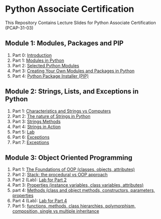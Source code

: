 # Python Associate Certification
This Repository Contains Lecture Slides for Python Associate Certification (PCAP-31-03)


## Module 1: Modules, Packages and PIP

1. Part 0: [Introduction](https://github.com/ImranNust/Python_Associate_Certification/blob/main/Module1/Module0_Introduction.pdf)
2. Part 1: [Modules in Python](https://github.com/ImranNust/Python_Associate_Certification/blob/main/Module1/Module1_PCAP-31-03_Modules-and-Packages_Part-1.pdf)
3. Part 2: [Selected Python Modules](https://github.com/ImranNust/Python_Associate_Certification/blob/main/Module1/Module1_PCAP-31-03_Modules-and-Packages_Part-2.pdf)
4. Part 3: [Creating Your Own Modules and Packages in Python](https://github.com/ImranNust/Python_Associate_Certification/blob/main/Module1/Module1_PCAP-31-03_Modules-and-Packages_Part-3.pdf)
5. Part 4: [Python Package Installer (PIP)](https://github.com/ImranNust/Python_Associate_Certification/blob/main/Module1/Module1_PCAP-31-03_Modules-and-Packages_Part-4.pdf)


## Module 2: Strings, Lists, and Exceptions in Python

1. Part 1: [Characteristics and Strings vs Computers](https://github.com/ImranNust/Python_Associate_Certification/blob/main/Module2/Labs.pdf)
2. Part 2: [The nature of Strings in Python](https://github.com/ImranNust/Python_Associate_Certification/blob/main/Module2/Module2_PCAP-31-03_Part-2.pdf)
3. Part 3: [Strings Methods](https://github.com/ImranNust/Python_Associate_Certification/blob/main/Module2/Module2_PCAP-31-03_Part-3.pdf)
4. Part 4: [Strings in Action](https://github.com/ImranNust/Python_Associate_Certification/blob/main/Module2/Module2_PCAP-31-03_Part-4.pdf)
5. Part 5: [Lab](https://github.com/ImranNust/Python_Associate_Certification/blob/main/Module2/Labs.pdf)
6. Part 6: [Exceptions](https://github.com/ImranNust/Python_Associate_Certification/blob/main/Module2/Module2_PCAP-31-03_Part-6.pdf)
7. Part 7: [Exceptions](https://github.com/ImranNust/Python_Associate_Certification/blob/main/Module2/Module2_PCAP-31-03_Part-7.pdf)



## Module 3: Object Oriented Programming

1. Part 1: [The Foundations of OOP (classes, objects, attributes)](https://github.com/ImranNust/Python_Associate_Certification/blob/main/Module3/Module3_PCAP-31-03_Part-1.pdf)
2. Part 2: [Stack: the procedural vs OOP approach](https://github.com/ImranNust/Python_Associate_Certification/blob/main/Module3/Module3_PCAP-31-03_Part-2.pdf)
3. Part 2 (Lab): [Lab for Part 2](https://github.com/ImranNust/Python_Associate_Certification/blob/main/Module3/LabForModule3Part2.pdf)
3. Part 3: [Properties (instance variables, class variables, attributes)](https://github.com/ImranNust/Python_Associate_Certification/blob/main/Module3/Module3_PCAP-31-03_Part-3.pdf)
4. part 4: [Methods (class and object methods, constructors, parameters, properties](https://github.com/ImranNust/Python_Associate_Certification/blob/main/Module3/Module3_PCAP-31-03_Part-4.pdf)
5. Part 4 (Lab): [Lab for Part 4](https://github.com/ImranNust/Python_Associate_Certification/blob/main/Module3/LabForModule3Part4.pdf)
6. Part 5: [functions, methods, class hierarchies, polymorphism, composition, single vs multiple inheritance](https://github.com/ImranNust/Python_Associate_Certification/blob/main/Module3/Module3_PCAP-31-03_Part-5.pdf)



